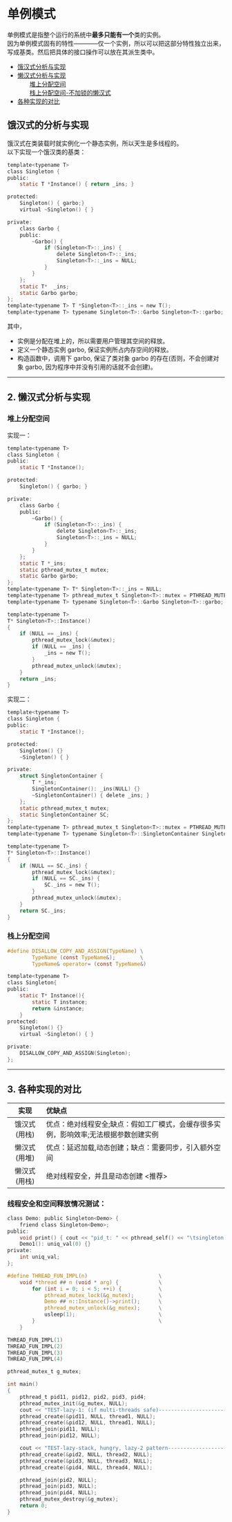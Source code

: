 # 单例模式

单例模式是指整个运行的系统中**最多只能有一个**类的实例。  
因为单例模式固有的特性————仅一个实例，所以可以把这部分特性独立出来，写成基类。然后把具体的接口操作可以放在其派生类中。

* [饿汉式分析与实现](#1)  
* [懒汉式分析与实现](#2)  
　　[堆上分配空间](#2.1)    
　　[栈上分配空间-不加锁的懒汉式](#2.2)   
* [各种实现的对比](#3)


<h2 id="1"></h2>

## 饿汉式的分析与实现

饿汉式在类装载时就实例化一个静态实例，所以天生是多线程的。  
以下实现一个饿汉类的基类：

```c
template<typename T>
class Singleton {
public:
    static T *Instance() { return _ins; }

protected:
    Singleton() { garbo;}
    virtual ~Singleton() { } 

private:
    class Garbo {
    public:
        ~Garbo() {
            if (Singleton<T>::_ins) {
                delete Singleton<T>::_ins;
                Singleton<T>::_ins = NULL;
            }   
        }    
    };  
    static T*  _ins;
    static Garbo garbo;
};
template<typename T> T *Singleton<T>::_ins = new T();
template<typename T> typename Singleton<T>::Garbo Singleton<T>::garbo;

```

其中，
- 实例是分配在堆上的，所以需要用户管理其空间的释放。
- 定义一个静态实例 garbo, 保证实例所占内存空间的释放。
- 构造函数中，调用下 garbo, 保证了类对象 garbo 的存在(否则，不会创建对象 garbo, 因为程序中并没有引用的话就不会创建)。


----------------------------------------------------------------
<h2 id="2"></h2>

## 2. 懒汉式分析与实现

<h3 id="2.1"></h3>

### 堆上分配空间

实现一：
```c
template<typename T>
class Singleton {
public:
    static T *Instance();

protected:
    Singleton() { garbo; }

private:
    class Garbo {
    public:
        ~Garbo() {
            if (Singleton<T>::_ins) {
                delete Singleton<T>::_ins;
                Singleton<T>::_ins = NULL;
            }
        }
    };
    static T *_ins;
    static pthread_mutex_t mutex;
    static Garbo garbo;
};
template<typename T> T* Singleton<T>::_ins = NULL;
template<typename T> pthread_mutex_t Singleton<T>::mutex = PTHREAD_MUTEX_INITIALIZER;
template<typename T> typename Singleton<T>::Garbo Singleton<T>::garbo;

template<typename T>
T* Singleton<T>::Instance()
{
    if (NULL == _ins) {
        pthread_mutex_lock(&mutex);
        if (NULL == _ins) {
            _ins = new T();
        }
        pthread_mutex_unlock(&mutex);
    }
    return _ins;
}

```

实现二：
```c
template<typename T>
class Singleton {
public:
    static T *Instance();

protected:
    Singleton() {}
    ~Singleton() { }

private:
    struct SingletonContainer {
        T *_ins;
        SingletonContainer(): _ins(NULL) {}
        ~SingletonContainer() { delete _ins; }
    };  
    static pthread_mutex_t mutex;
    static SingletonContainer SC; 
};
template<typename T> pthread_mutex_t Singleton<T>::mutex = PTHREAD_MUTEX_INITIALIZER;
template<typename T> typename Singleton<T>::SingletonContainer Singleton<T>::SC;

template<typename T>
T* Singleton<T>::Instance()
{
    if (NULL == SC._ins) {
        pthread_mutex_lock(&mutex);
        if (NULL == SC._ins) {
            SC._ins = new T();
        }
        pthread_mutex_unlock(&mutex);
    }
    return SC._ins;
}

```


<h3 id="2.2"></h3>

### 栈上分配空间

```c
#define DISALLOW_COPY_AND_ASSIGN(TypeName) \
        TypeName (const TypeName&);        \
        TypeName& operator= (const TypeName&)

template<typename T>
class Singleton{
public:
    static T* Instance(){
        static T instance;
        return &instance;
    }   
protected:
    Singleton() {}
    virtual ~Singleton() { }

private:
    DISALLOW_COPY_AND_ASSIGN(Singleton);
};

```

------------------------------------------------------------------
<h2 id="3"></h2>

## 3. 各种实现的对比

| 实现          |  优缺点     |
| :-----:       | :--------- |
| 饿汉式 (用栈) | 优点：绝对线程安全;缺点：假如工厂模式，会缓存很多实例，影响效率;无法根据参数创建实例 |
| 懒汉式 (用堆) | 优点：延迟加载,动态创建；缺点：需要同步，引入额外空间                                |
| 懒汉式(用栈)  | 绝对线程安全，并且是动态创建 <推荐>                                                  |


### **线程安全**和**空间释放情况**测试：

```c
class Demo: public Singleton<Demo> {
    friend class Singleton<Demo>;
public:
    void print() { cout << "pid_t: " << pthread_self() << "\tsingleton: " << this << "\tuniq_val:" << ++uniq_val << endl; }          protected:
    Demo1(): uniq_val(0) {}
private:
    int uniq_val;
};

#define THREAD_FUN_IMPL(n)                       \
    void *thread ## n (void * arg) {             \
        for (int i = 0; i < 5; ++i) {            \
            pthread_mutex_lock(&g_mutex);        \
            Demo ## n::Instance()->print();      \
            pthread_mutex_unlock(&g_mutex);      \
            usleep(1);                           \
        }                                        \
    }

THREAD_FUN_IMPL(1)
THREAD_FUN_IMPL(2)
THREAD_FUN_IMPL(3)
THREAD_FUN_IMPL(4)

pthread_mutex_t g_mutex;

int main()
{
    pthread_t pid11, pid12, pid2, pid3, pid4;
    pthread_mutex_init(&g_mutex, NULL);
    cout << "TEST-lazy-1: (if multi-threads safe)---------------------- " << endl;
    pthread_create(&pid11, NULL, thread1, NULL);
    pthread_create(&pid12, NULL, thread1, NULL);
    pthread_join(pid11, NULL);
    pthread_join(pid12, NULL);

    cout << "TEST-lazy-stack, hungry, lazy-2 pattern---------------------- " << endl;
    pthread_create(&pid2, NULL, thread2, NULL);
    pthread_create(&pid3, NULL, thread3, NULL);
    pthread_create(&pid4, NULL, thread4, NULL);

    pthread_join(pid2, NULL);
    pthread_join(pid3, NULL);
    pthread_join(pid4, NULL);
    pthread_mutex_destroy(&g_mutex);
    return 0;
}

```
